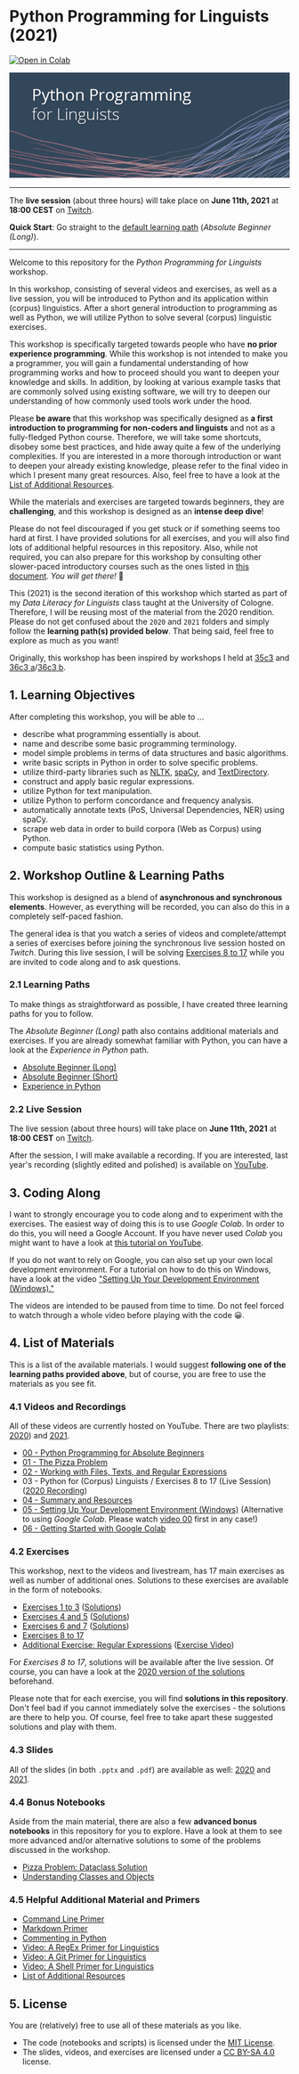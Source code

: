 # Python Programming for Linguists (2021)

[![Open in Colab](https://colab.research.google.com/assets/colab-badge.svg)](https://colab.research.google.com/github/IngoKl/python-programming-for-linguists/)

![Python Programming for Linguists](https://github.com/IngoKl/python-programming-for-linguists/blob/main/banner.png)

---

The **live session** (about three hours) will take place on **June 11th, 2021** at **18:00 CEST** on [Twitch](https://www.twitch.tv/ingokl).

**Quick Start**: Go straight to the [default learning path](https://github.com/IngoKl/python-programming-for-linguists/blob/main/2021/learning-path-beginner-long.md) (*Absolute Beginner (Long)*).

---

Welcome to this repository for the *Python Programming for Linguists* workshop.

In this workshop, consisting of several videos and exercises, as well as a live session, you will be introduced to Python and its application within (corpus) linguistics. After a short general introduction to programming as well as Python, we will utilize Python to solve several (corpus) linguistic exercises.

This workshop is specifically targeted towards people who have **no prior experience programming**. While this workshop is not intended to make you a programmer, you will gain a fundamental understanding of how programming works and how to proceed should you want to deepen your knowledge and skills. In addition, by looking at various example tasks that are commonly solved using existing software, we will try to deepen our understanding of how commonly used tools work under the hood.

Please **be aware** that this workshop was specifically designed as **a first introduction to programming for non-coders and linguists** and not as a fully-fledged Python course. Therefore, we will take some shortcuts, disobey some best practices, and hide away quite a few of the underlying complexities. If you are interested in a more thorough introduction or want to deepen your already existing knowledge, please refer to the final video in which I present many great resources. Also, feel free to have a look at the [List of Additional Resources](https://github.com/IngoKl/python-programming-for-linguists/blob/main/Links_to_Resources.md).

While the materials and exercises are targeted towards beginners, they are **challenging**, and this workshop is designed as an **intense deep dive**!

Please do not feel discouraged if you get stuck or if something seems too hard at first. I have provided solutions for all exercises, and you will also find lots of additional helpful resources in this repository. Also, while not required, you can also prepare for this workshop by consulting other slower-paced introductory courses such as the ones listed in [this document](https://github.com/IngoKl/python-programming-for-linguists/blob/main/Links_to_Resources.md). *You will get there!* 🚀

This (2021) is the second iteration of this workshop which started as part of my *Data Literacy for Linguists* class taught at the University of Cologne. Therefore, I will be reusing most of the material from the 2020 rendition. Please do not get confused about the `2020` and `2021` folders and simply follow the **learning path(s) provided below**. That being said, feel free to explore as much as you want!

Originally, this workshop has been inspired by workshops I held at [35c3](https://events.ccc.de/congress/2018/wiki/index.php/Session:(Python)_Programming_for_Absolute_Beginners) and [36c3 a](https://events.ccc.de/congress/2019/wiki/index.php/Session:Python_Programming_for_Absolute_Beginners)/[36c3 b](https://events.ccc.de/congress/2019/wiki/index.php/Session:Introduction_to_Natural_Language_Processing).

## 1. Learning Objectives

After completing this workshop, you will be able to ...

* describe what programming essentially is about.
* name and describe some basic programming terminology.
* model simple problems in terms of data structures and basic algorithms.
* write basic scripts in Python in order to solve specific problems.
* utilize third-party libraries such as [NLTK](https://www.nltk.org), [spaCy](https://spacy.io), and [TextDirectory](https://github.com/IngoKl/textdirectory).
* construct and apply basic regular expressions.
* utilize Python for text manipulation.
* utilize Python to perform concordance and frequency analysis.
* automatically annotate texts (PoS, Universal Dependencies, NER) using spaCy.
* scrape web data in order to build corpora (Web as Corpus) using Python.
* compute basic statistics using Python.

## 2. Workshop Outline & Learning Paths

This workshop is designed as a blend of **asynchronous and synchronous elements**. However, as everything will be recorded, you can also do this in a completely self-paced fashion.

The general idea is that you watch a series of videos and complete/attempt a series of exercises before joining the synchronous live session hosted on *Twitch*. During this live session, I will be solving [Exercises 8 to 17](https://github.com/IngoKl/python-programming-for-linguists/blob/main/2021/exercises/Exercises%208-17.pdf) while you are invited to code along and to ask questions.

### 2.1 Learning Paths

To make things as straightforward as possible, I have created three learning paths for you to follow.

The *Absolute Beginner (Long)* path also contains additional materials and exercises. If you are already somewhat familiar with Python, you can have a look at the *Experience in Python* path.

* [Absolute Beginner (Long)](https://github.com/IngoKl/python-programming-for-linguists/blob/main/2021/learning-path-beginner-long.md)
* [Absolute Beginner (Short)](https://github.com/IngoKl/python-programming-for-linguists/blob/main/2021/learning-path-beginner-short.md)
* [Experience in Python](https://github.com/IngoKl/python-programming-for-linguists/blob/main/2021/learning-path-experienced.md)

### 2.2 Live Session

The live session (about three hours) will take place on **June 11th, 2021** at **18:00 CEST** on [Twitch](https://www.twitch.tv/ingokl).

After the session, I will make available a recording. If you are interested, last year's recording (slightly edited and polished) is available on [YouTube](https://www.youtube.com/watch?v=70g9oeclNac).

## 3. Coding Along

I want to strongly encourage you to code along and to experiment with the exercises. The easiest way of doing this is to use *Google Colab*. In order to do this, you will need a Google Account. If you have never used *Colab* you might want to have a look at [this tutorial on YouTube](https://www.youtube.com/watch?v=JxjUEvQSFkU&list=PLG6oHk0SZfBwNq7gpK45e3YPTbfNfmKfi&index=1).

If you do not want to rely on Google, you can also set up your own local development environment. For a tutorial on how to do this on Windows, have a look at the video ["Setting Up Your Development Environment (Windows)."](https://www.youtube.com/watch?v=xrXEouns3fg)

The videos are intended to be paused from time to time. Do not feel forced to watch through a whole video before playing with the code 😀.

## 4. List of Materials

This is a list of the available materials. I would suggest **following one of the learning paths provided above**, but of course, you are free to use the materials as you see fit.

### 4.1 Videos and Recordings

All of these videos are currently hosted on YouTube. There are two playlists: [2020](https://www.youtube.com/playlist?list=PLG6oHk0SZfBxRIegm0QvzDvmumma7grp5)) and [2021](https://www.youtube.com/playlist?list=PLG6oHk0SZfBwNq7gpK45e3YPTbfNfmKfi).

* [00 - Python Programming for Absolute Beginners](https://www.youtube.com/watch?v=4UnF45lniyY)
* [01 - The Pizza Problem](https://www.youtube.com/watch?v=g9tOyVI5B3E)
* [02 - Working with Files, Texts, and Regular Expressions](https://www.youtube.com/watch?v=y37_JvSY-GM)
* 03 - Python for (Corpus) Linguists / Exercises 8 to 17 (Live Session) ([2020 Recording](https://www.youtube.com/watch?v=70g9oeclNac))
* [04 - Summary and Resources](https://www.youtube.com/watch?v=ajKqESDmrKc)
* [05 - Setting Up Your Development Environment (Windows)](https://www.youtube.com/watch?v=xrXEouns3fg) (Alternative to using *Google Colab*. Please watch [video 00](https://www.youtube.com/watch?v=4UnF45lniyY) first in any case!)
* [06 - Getting Started with Google Colab](https://www.youtube.com/watch?v=JxjUEvQSFkU)

### 4.2 Exercises

This workshop, next to the videos and livestream, has 17 main exercises as well as number of additional ones. Solutions to these exercises are available in the form of notebooks.

* [Exercises 1 to 3](https://github.com/IngoKl/python-programming-for-linguists/blob/main/2020/exercises/Exercises%201-3.pdf) ([Solutions](https://github.com/IngoKl/python-programming-for-linguists/blob/main/2020/exercises/Solutions_Exercises_1_3.ipynb))
* [Exercises 4 and 5](https://github.com/IngoKl/python-programming-for-linguists/blob/main/2020/exercises/Exercises%204-5.pdf) ([Solutions](https://github.com/IngoKl/python-programming-for-linguists/blob/main/2020/exercises/Solutions_Exercises_4_5.ipynb))
* [Exercises 6 and 7](https://github.com/IngoKl/python-programming-for-linguists/blob/main/2020/exercises/Exercises%206-7.pdf) ([Solutions](https://github.com/IngoKl/python-programming-for-linguists/blob/main/2020/exercises/Solutions_Exercises_6_7.ipynb))
* [Exercises 8 to 17](https://github.com/IngoKl/python-programming-for-linguists/blob/main/2021/exercises/Exercises%208-17.pdf)
* [Additional Exercise: Regular Expressions](https://github.com/IngoKl/python-programming-for-linguists/blob/main/2021/exercises/Additional_Exercises_RegEx.ipynb) ([Exercise Video](https://www.youtube.com/watch?v=GGEveroG3Fg))

For *Exercises 8 to 17*, solutions will be available after the live session. Of course, you can have a look at the [2020 version of the solutions](https://github.com/IngoKl/python-programming-for-linguists/blob/main/2020/exercises/Solutions_Exercises_8_16.ipynb) beforehand.

Please note that for each exercise, you will find **solutions in this repository**. Don't feel bad if you cannot immediately solve the exercises - the solutions are there to help you. Of course, feel free to take apart these suggested solutions and play with them.

### 4.3 Slides

All of the slides (in both `.pptx` and `.pdf`) are available as well: [2020](https://github.com/IngoKl/python-programming-for-linguists/tree/main/2020/slides) and [2021](https://github.com/IngoKl/python-programming-for-linguists/tree/main/2021/slides).

### 4.4 Bonus Notebooks

Aside from the main material, there are also a few **advanced bonus notebooks** in this repository for you to explore. Have a look at them to see more advanced and/or alternative solutions to some of the problems discussed in the workshop.

* [Pizza Problem: Dataclass Solution](https://github.com/IngoKl/python-programming-for-linguists/blob/main/Bonus%20Notebooks/Pizza_Problem_Dataclass_Solution.ipynb)
* [Understanding Classes and Objects](https://github.com/IngoKl/python-programming-for-linguists/blob/main/2020/notebooks/Bonus_Understanding_Classes_and_Objects.ipynb)

### 4.5 Helpful Additional Material and Primers

* [Command Line Primer](https://github.com/IngoKl/python-programming-for-linguists/blob/main/Command_Line_Primer.md)
* [Markdown Primer](https://github.com/IngoKl/python-programming-for-linguists/blob/main/Markdown_Primer.md)
* [Commenting in Python](https://github.com/IngoKl/python-programming-for-linguists/blob/main/Commenting_in_Python.md)
* [Video: A RegEx Primer for Linguistics](https://www.youtube.com/watch?v=p7-QkwOU9RY)
* [Video: A Git Primer for Linguistics](https://www.youtube.com/watch?v=7EETKVp20y4)
* [Video: A Shell Primer for Linguistics](https://www.youtube.com/watch?v=6H-D6ujhMOY)
* [List of Additional Resources](https://github.com/IngoKl/python-programming-for-linguists/tree/main/Links_to_Resources.md)

## 5. License

You are (relatively) free to use all of these materials as you like.

* The code (notebooks and scripts) is licensed under the [MIT License](https://github.com/IngoKl/python-programming-for-linguists/blob/main/LICENSE.md).
* The slides, videos, and exercises are licensed under a [CC BY-SA 4.0](https://creativecommons.org/licenses/by-sa/4.0) license.
